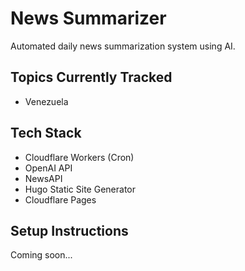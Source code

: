 # News Summarizer

Automated daily news summarization system using AI.

## Topics Currently Tracked
- Venezuela

## Tech Stack
- Cloudflare Workers (Cron)
- OpenAI API
- NewsAPI
- Hugo Static Site Generator
- Cloudflare Pages

## Setup Instructions
Coming soon...